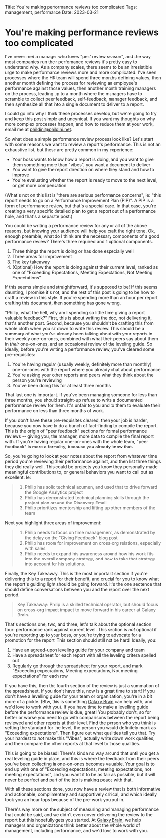 Title: You're making performance reviews too complicated
Tags: management, performance
Date: 2023-03-21

# You're making performance reviews too complicated

I've never met a manager who loves "perf review season", and the way most companies run their perfomance reviews it's pretty easy to understand why. As a company scales, there seems to be an irresistible urge to make performance reviews more and more complicated. I've seen processes where the HR team will spend three months defining values, then another month defining the process for reviewing an employee's performance against those values, then another month training managers on the process, leading up to a month where the managers have to scramble to collect peer feedback, self-feedback, manager feedback, and then synthesize all that into a single document to deliver to a report. 

I could go into why I think these processes develop, but we're going to try and keep this post simple and uncynical. If you want my thoughts on why more complex processes happen, and how to reduce them at your work, email me at phildini@phildini.net.

So what does a simple performance review process look like? Let's start with some reasons we want to review a report's performance. This is not an exhaustive list, but these are pretty common in my experience:

- Your boss wants to know how a report is doing, and you want to give them something more than "vibes", you want a document to deliver
- You want to give the report direction on where they stand and how to improve
- You're evaluating whether the report is ready to move to the next level, or get more compensation

(What's not on this list is "there are serious performance concerns", ie: "this report needs to go on a Performance Improvement Plan (PIP)". A PIP is a form of performance review, but that's a special case. In that case, you're creating a very specific detailed plan to get a report out of a performance hole, and that's a separate post.)

You could be writing a performance review for any or all of the above reasons, but knowing your audience will help you craft the right tone. Ok, enough preamble, what do I think are the necessary components of a good performance review? There's three required and 1 optional components.

1. Three things the report is doing or has done especially well
2. Three areas for improvement
3. The key takeaway
4. (Optional) How the report is doing against their current level, ranked as one of "Exceeding Expectations, Meeting Expectations, Not Meeting Expectations"

If this seems simple and straightforward, it's supposed to be! If this seems daunting, I promise it's not, and the rest of this post is going to be how to craft a review in this style. If you're spending more than an hour per report crafting this document, then something has gone wrong. 

"Philip, what the hell, why am I spending so little time giving a report valuable feedback?" First, this is about writing the doc, not delivering it, that's another post. Second, because you shouldn't be crafting this from whole cloth when you sit down to write this review. This should be a summary of what you've already been talking about with your reports in their weekly one-on-ones, combined with what their peers say about them in _their_ one-on-ones, and an occasional review of the leveling guide. So ideally, before you're writing a performance review, you've cleared some pre-requisites:

1. You're having regular (usually weekly, definitely more than monthly) one-on-ones with the report where you already chat about performance
2. You're asking your other reports and peers what they think about the person you're reviewing
3. You've been doing this for at least three months.

That last one is important. If you've been managing someone for less than three months, you should straight-up refuse to write a documented performance review for them. It's unfair to you and to them to evaluate their performance on less than three months of work. 

If you don't have these pre-requisites cleared, then your job is harder, because you now have to do a bunch of fact-finding to compile the report. This is the origin of "peer feedback" sections for formal performance reviews -- giving you, the manager, more data to compile the final report with. If you're having regular one-on-ones with the whole team, "peer feedback" is more a formality, because you already know that. 

So, you're going to look at your notes about the report from whatever time period you're reviewing their performance against, and then list three things they did really well. This could be projects you know they personally made meaningful contributions to, or general behaviors you want to call out as excellent. Ie:

> 1. Philip has solid technical acumen, and used that to drive forward the Google Analytics project
> 2. Philip has demonstrated technical planning skills through the project plan around the Discovery Email
> 3. Philip prioritizes mentorship and lifting up other members of the team

Next you highlight three areas of improvement:

> 1. Philip needs to focus on time management, as demonstrated by the delay on the "Giving Feedback" blog post
> 2. Philip has room for improvement on cross-org relations, especially with sales
> 3. Philip needs to expand his awareness around how his work fits into the overall company strategy, and how to take that strategy into account for his solutions.

Finally, the Key Takeaway. This is the most important section if you're delivering this to a report for their benefit, and crucial for you to know what the report's guiding light should be going forward. It's the one sectence that should define conversations between you and the report over the next period.

> Key Takeaway: Philip is a skilled technical operator, but should focus on cross-org impact impact to move forward in his career at Galaxy Brain.

That's sections one, two, and three, let's talk about the optional section four: performance rank against current level. This section is _not_ optional if you're reporting up to your boss, or you're trying to advocate for a promotion for the report. This section should still not be hard! Ideally, you:

1. Have an agreed-upon leveling guide for your company and team
2. Have a spreadsheet for each report with all the leveling critera spelled out
3. Regularly go through the spreadsheet for your report, and mark "Exceeding expectations, Meeting expectations, Not meeting expectations" for each row

If you have this, then the fourth section of the review is just a summation of the spreadsheet. If you don't have this, now is a great time to start! If you don't have a levelling guide for your team or organization, you're in a bit more of a pickle. (Btw, this is something [Galaxy Brain](https://galaxybrain.co/coaching) can help with, and we'd love to work with you). If you have time to make a levelling guide before the performance review is due, great! You probably don't, so for better or worse you need to go with comparisons between the report being reviewed and other reports at their level. Find the person who you think is setting the standard for the level, the person you would definitely mark as "Exceeding expectations". Then figure out what qualities tell you that. Try your hardest to _not_ make this "Vibes", actually write down work qualities, and then compare the other reports at that level to those qualities.

This is going to be biased! There's kinda no way around that until you get a real leveling guide in place, and this is where the feedback from their peers you've been collecting in one-on-ones becomes valuable. Your goal is to end up with one of "Exceeding expectations, meeting expectations, not meeting expectations", and you want it to be as fair as possible, but it will never be perfect and part of the job is making peace with that.

With all these sections done, you now have a review that is both informative and actionable, complimentary and supportively critical, and which ideally took you an hour tops because of the pre-work you put in.

There's way more on the subject of measuring and managing performance that could be said, and we didn't even cover delivering the review to the report but this hopefully gets you started. At [Galaxy Brain](https://galaxybrain.co/coaching), we help managers and organizations think better about the whole world of management, including performance, and we'd love to work with you.
